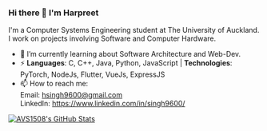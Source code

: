 ### Hi there 👋 I'm Harpreet
I'm a Computer Systems Engineering student at The University of Auckland. I work on projects involving Software and Computer Hardware. 

- 🌱 I’m currently learning about Software Architecture and Web-Dev. 
- ⚡ **Languages**: C, C++, Java, Python, JavaScript | **Technologies**: PyTorch, NodeJs, Flutter, VueJs, ExpressJS
- 📫 How to reach me: <br>Email: hsingh9600@gmail.com<br> LinkedIn: https://www.linkedin.com/in/singh9600/

[![AVS1508's GitHub Stats](https://github-readme-stats.vercel.app/api?username=singh9600&show_icons=true)](https://github.com/singh9600)

<!--
**singh9600/singh9600** is a ✨ _special_ ✨ repository because its `README.md` (this file) appears on your GitHub profile.

Here are some ideas to get you started:

- 🔭 I’m currently working on ...
- 🌱 I’m currently learning ...
- 👯 I’m looking to collaborate on ...
- 🤔 I’m looking for help with ...
- 💬 Ask me about ...
- 📫 How to reach me: ...
- 😄 Pronouns: ...
- ⚡ Fun fact: ...
-->
